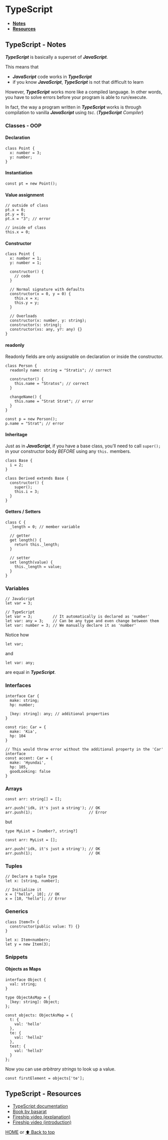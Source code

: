 # TypeScript

- [**Notes**](#typescript---notes)
- [**Resources**](#typescript---resources)

## TypeScript - Notes

***TypeScript*** is basically a superset of ***JavaScript***.

This means that

- ***JavaScript*** code works in ***TypeScript***
- if you know ***JavaScript***, ***TypeScript*** is not that difficult to learn

However, ***TypeScript*** works more like a compiled language. In other words, you have to solve errors before your program is able to run/execute.

In fact, the way a program written in ***TypeScript*** works is through compilation to vanilla ***JavaScript*** using *tsc*. (***TypeScript*** *Compiler*)

### Classes - OOP

#### Declaration

    class Point {
      x: number = 3;
      y: number;
    }

#### Instantiation

    const pt = new Point();

#### Value assignment

    // outside of class
    pt.x = 0;
    pt.y = 0;
    pt.x = "3"; // error

    // inside of class
    this.x = 0;

#### Constructor

    class Point {
      x: number = 1;
      y: number = 1;

      constructor() {
        // code
      }

      // Normal signature with defaults
      constructor(x = 0, y = 0) {
        this.x = x;
        this.y = y;
      }

      // Overloads
      constructor(x: number, y: string);
      constructor(s: string);
      constructor(xs: any, y?: any) {}
    }

#### readonly

Readonly fields are only assignable on declaration or inside the constructor.

    class Person {
      readonly name: string = "Stratis"; // correct

      constructor() {
        this.name = "Stratos"; // correct
      }

      changeName() {
        this.name = "Strat Strat"; // error
      }
    }

    const p = new Person();
    p.name = "Strat"; // error

#### Inheritage

Just as in ***JavaScript***, if you have a base class, you’ll need to call `super();` in your constructor body *BEFORE* using any `this.` members.

    class Base {
      i = 2;
    }

    class Derived extends Base {
      constructor() {
        super();
        this.i = 3;
      }
    }

#### Getters / Setters

    class C {
      _length = 0; // member variable

      // getter
      get length() {
        return this._length;
      }

      // setter
      set length(value) {
        this._length = value;
      }
    }

### Variables

    // JavaScript
    let var = 3;

    // TypeScript
    let var = 3;         // It automatically is declared as 'number'
    let var: any = 3;    // Can be any type and even change between them
    let var: number = 3; // We manually declare it as 'number'
Notice how

    let var;
and

    let var: any;
are equal in ***TypeScript***.

### Interfaces

    interface Car {
      make: string;
      hp: number;

      [key: string]: any; // additional properties
    }

    const rio: Car = {
      make: 'Kia',
      hp: 104
    }

    // This would throw error without the additional property in the 'Car' interface
    const accent: Car = {
      make: 'Hyundai',
      hp: 105,
      goodLooking: false
    }

### Arrays

    const arr: string[] = [];

    arr.push('idk, it's just a string'); // OK
    arr.push(1);                         // Error
but

    type MyList = [number?, string?]

    const arr: MyList = [];

    arr.push('idk, it's just a string'); // OK
    arr.push(1);                         // OK

### Tuples

    // Declare a tuple type
    let x: [string, number];

    // Initialize it
    x = ["hello", 10]; // OK
    x = [10, "hello"]; // Error

### Generics

    class Item<T> {
      constructor(public value: T) {}
    }

    let x: Item<number>;
    let y = new Item(3);

### Snippets

#### Objects as Maps

    interface Object {
      val: string;
    }

    type ObjectAsMap = {
      [key: string]: Object;
    };

    const objects: ObjectAsMap = {
      t: {
        val: 'hello'
      },
      te: {
        val: 'hello2'
      },
      test: {
        val: 'hello3'
      }
    };
Now you can use *arbitrary strings* to look up a value.

    const firstElement = objects['te'];

## TypeScript - Resources

- [TypeScript documentation](https://www.typescriptlang.org/docs/)
- [Book by basarat](https://basarat.gitbook.io/typescript/)
- [Fireship video (explanation)](https://youtu.be/zQnBQ4tB3ZA)
- [Fireship video (introduction)](https://youtu.be/ahCwqrYpIuM)

[HOME](https://github.com/Stratis-Dermanoutsos/Full-Stack-2021#full-stack-roadmap-2021) or [⬆ Back to top](#typescript)
